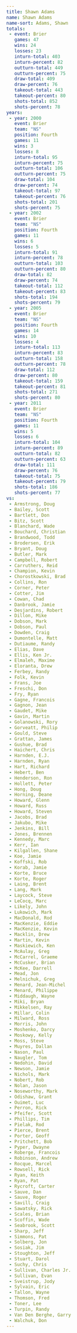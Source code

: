 ```yaml
---
title: Shawn Adams
name: Shawn Adams
name-sort: Adams, Shawn
totals:
 - event: Brier
   games: 47
   wins: 24
   losses: 23
   inturn-total: 403
   inturn-percent: 82
   outturn-total: 449
   outturn-percent: 75
   draw-total: 409
   draw-percent: 76
   takeout-total: 443
   takeout-percent: 80
   shots-total: 852
   shots-percent: 78
years:
 - year: 2000
   event: Brier
   team: "NS"
   position: Fourth
   games: 11
   wins: 3
   losses: 8
   inturn-total: 95
   inturn-percent: 75
   outturn-total: 106
   outturn-percent: 75
   draw-total: 104
   draw-percent: 74
   takeout-total: 97
   takeout-percent: 76
   shots-total: 201
   shots-percent: 75
 - year: 2002
   event: Brier
   team: "NS"
   position: Fourth
   games: 11
   wins: 6
   losses: 5
   inturn-total: 91
   inturn-percent: 78
   outturn-total: 103
   outturn-percent: 80
   draw-total: 82
   draw-percent: 74
   takeout-total: 112
   takeout-percent: 83
   shots-total: 194
   shots-percent: 79
 - year: 2005
   event: Brier
   team: "NS"
   position: Fourth
   games: 14
   wins: 10
   losses: 4
   inturn-total: 113
   inturn-percent: 83
   outturn-total: 158
   outturn-percent: 78
   draw-total: 112
   draw-percent: 80
   takeout-total: 159
   takeout-percent: 81
   shots-total: 271
   shots-percent: 80
 - year: 2011
   event: Brier
   team: "NS"
   position: Fourth
   games: 11
   wins: 5
   losses: 6
   inturn-total: 104
   inturn-percent: 89
   outturn-total: 82
   outturn-percent: 63
   draw-total: 111
   draw-percent: 76
   takeout-total: 75
   takeout-percent: 79
   shots-total: 186
   shots-percent: 77
vs:
 - Armstrong, Doug
 - Bailey, Scott
 - Bartlett, Don
 - Bitz, Scott
 - Blanchard, Wade
 - Bouchard, Christian
 - Brandwood, Todd
 - Brodersen, Erik
 - Bryant, Doug
 - Butler, Mark
 - Campbell, Robert
 - Carruthers, Reid
 - Champion, Kevin
 - Chorostkowski, Brad
 - Collins, Ron
 - Corner, Peter
 - Cotter, Jim
 - Cowan, Chad
 - Danbrook, Jamie
 - Desjardins, Robert
 - Dillon, Mike
 - Dobson, Mark
 - Dobson, Paul
 - Dowden, Craig
 - Dumontelle, Matt
 - Dutiaume, Randy
 - Elias, Dave
 - Ellis, Ken Jr.
 - Elmaleh, Maxime
 - Eloranta, Drew
 - Ferbey, Randy
 - Folk, Kevin
 - Frans, Joe
 - Freschi, Don
 - Fry, Ryan
 - Gagne, Francois
 - Gagnon, Jean
 - Gaudet, Mike
 - Gavin, Martin
 - Golanowski, Rory
 - Gorveatt, Philip
 - Gould, Steve
 - Grattan, James
 - Gushue, Brad
 - Haichert, Chris
 - Harnden, E.J.
 - Harnden, Ryan
 - Hart, Richard
 - Hebert, Ben
 - Henderson, Ron
 - Hollett, Peter
 - Hong, Doug
 - Horning, Deane
 - Howard, Glenn
 - Howard, Russ
 - Howard, Steven
 - Jacobs, Brad
 - Jakubo, Mike
 - Jenkins, Bill
 - Jones, Brennen
 - Kennedy, Marc
 - Kerr, Ian
 - Kilgallen, Shane
 - Koe, Jamie
 - Koffski, Rob
 - Korab, Jamie
 - Korte, Bruce
 - Korte, Roger
 - Laing, Brent
 - Lang, Mark
 - Laycock, Steve
 - LeCocq, Marc
 - Likely, John
 - Lukowich, Mark
 - MacDonald, Rod
 - MacKenzie, Eddie
 - MacKenzie, Kevin
 - Macklin, Drew
 - Martin, Kevin
 - Maskiewich, Ken
 - McAulay, Greg
 - McCarrel, Graeme
 - McCusker, Brian
 - McKee, Darrell
 - Mead, Jon
 - Melnichuk, Greg
 - Menard, Jean-Michel
 - Menard, Philippe
 - Middaugh, Wayne
 - Miki, Bryan
 - Mikkelsen, Ray
 - Millar, Colin
 - Milward, Ross
 - Morris, John
 - Moshenko, Darcy
 - Moskowy, Kelly
 - Moss, Steve
 - Muyres, Dallan
 - Nason, Paul
 - Naugler, Tom
 - Nedohin, David
 - Newson, Jamie
 - Nichols, Mark
 - Nobert, Rob
 - Nolan, Jason
 - Noseworthy, Mark
 - Odishaw, Grant
 - Ouimet, Luc
 - Perron, Rick
 - Pfeifer, Scott
 - Phillips, Tim
 - Pielak, Rod
 - Pierce, Brent
 - Porter, Geoff
 - Pritchett, Bob
 - Pyper, Dwayne
 - Roberge, Francois
 - Robinson, Andrew
 - Rocque, Marcel
 - Rowsell, Rick
 - Ryan, Keith
 - Ryan, Pat
 - Rycroft, Carter
 - Sauve, Dan
 - Sauve, Roger
 - Savill, Craig
 - Sawatsky, Rick
 - Scales, Brian
 - Scoffin, Wade
 - Seabrook, Scott
 - Sharp, Jeff
 - Simmons, Pat
 - Solberg, Jon
 - Sosiak, Jim
 - Stoughton, Jeff
 - Stuart, Darol
 - Suchy, Chris
 - Sullivan, Charles Jr.
 - Sullivan, Evan
 - Sveistrup, Jody
 - Sylvain, Eric
 - Tallon, Wayne
 - Thomson, Fred
 - Toner, Lee
 - Turpin, Randy
 - Van Den Berghe, Garry
 - Walchuk, Don
---
```

